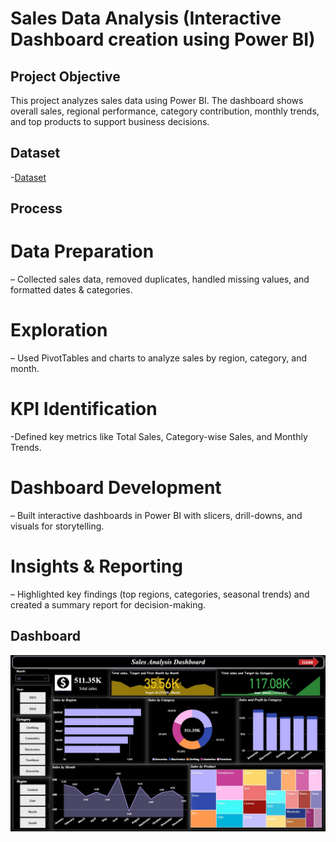 # Sales Data Analysis (Interactive  Dashboard creation using Power BI)
## Project Objective
This project analyzes sales data using Power BI. The dashboard shows overall sales, regional performance, category contribution, monthly trends, and top products to support business decisions.

## Dataset
-<a href="https://github.com/ssankarrevathi-source/Sales-Data-Analysis-and-Dashboard/blob/main/sample_sales_data.xlsx">Dataset</a>

## Process
# Data Preparation
– Collected sales data, removed duplicates, handled missing values, and formatted dates & categories.
# Exploration 
– Used PivotTables and charts to analyze sales by region, category, and month.
# KPI Identification  
-Defined key metrics like Total Sales, Category-wise Sales, and Monthly Trends.
# Dashboard Development 
– Built interactive dashboards in Power BI with slicers, drill-downs, and visuals for storytelling.
# Insights & Reporting 
– Highlighted key findings (top regions, categories, seasonal trends) and created a summary report for decision-making.

## Dashboard
![Screenshot(495)](https://github.com/ssankarrevathi-source/Sales-Data-Analysis-and-Dashboard/blob/main/Sales%20Data%20Visual%20Screenshot%20-%20Copy.jpg)
